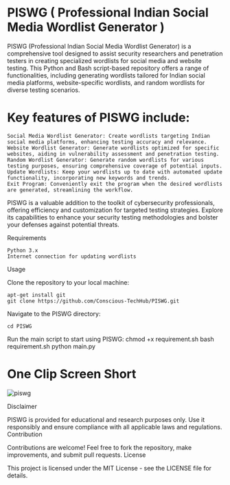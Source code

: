 # PISWG ( Professional Indian Social Media Wordlist Generator )
<p> PISWG (Professional Indian Social Media Wordlist Generator) is a comprehensive tool designed to assist security researchers and penetration testers in creating specialized wordlists for social media and website testing. This Python and Bash script-based repository offers a range of functionalities, including generating wordlists tailored for Indian social media platforms, website-specific wordlists, and random wordlists for diverse testing scenarios. </p>

# Key features of PISWG include:

    Social Media Wordlist Generator: Create wordlists targeting Indian social media platforms, enhancing testing accuracy and relevance.
    Website Wordlist Generator: Generate wordlists optimized for specific websites, aiding in vulnerability assessment and penetration testing.
    Random Wordlist Generator: Generate random wordlists for various testing purposes, ensuring comprehensive coverage of potential inputs.
    Update Wordlists: Keep your wordlists up to date with automated update functionality, incorporating new keywords and trends.
    Exit Program: Conveniently exit the program when the desired wordlists are generated, streamlining the workflow.

PISWG is a valuable addition to the toolkit of cybersecurity professionals, offering efficiency and customization for targeted testing strategies. Explore its capabilities to enhance your security testing methodologies and bolster your defenses against potential threats.

Requirements

    Python 3.x
    Internet connection for updating wordlists


Usage

    
  Clone the repository to your local machine:
    
    apt-get install git
    git clone https://github.com/Conscious-TechHub/PISWG.git

  Navigate to the PISWG directory:

    cd PISWG
    
  Run the main script to start using PISWG:
    chmod +x requirement.sh
    bash requirement.sh
    python main.py

# One Clip Screen Short





![piswg](https://github.com/Conscious-TechHub/PISWG/assets/154298522/5d8be872-6b26-4ad1-a931-db414b0d8b16)

Disclaimer

PISWG is provided for educational and research purposes only. Use it responsibly and ensure compliance with all applicable laws and regulations.
Contribution

Contributions are welcome! Feel free to fork the repository, make improvements, and submit pull requests.
License

This project is licensed under the MIT License - see the LICENSE file for details.
